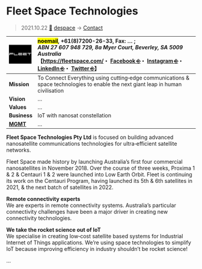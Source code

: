 # Fleet Space Technologies
> 2021.10.22 [🚀](../../index/index.md) [despace](../index.md) → [Contact](../contact.md)

|[![](../f/contact/f/fleet_space_tech_logo1_thumb.png)](../f/contact/f/fleet_space_tech_logo1.png)|<mark>noemail</mark>, +61(8)7200-26-33, Fax: … ;<br> *ABN 27 607 948 729, 8a Myer Court, Beverley, SA 5009 Australia*<br> 【<https://fleetspace.com/>・ [Facebook ⎆](https://www.facebook.com/fleetspace/)・ [Instagram ⎆](https://www.instagram.com/fleet.space/)・ [LinkedIn ⎆](https://au.linkedin.com/company/fleet-space-technologies)・ [Twitter ⎆](https://twitter.com/fleetspace)】|
|:--|:--|
|**Mission**|To Connect Everything using cutting‑edge communications & space technologies to enable the next giant leap in human civilisation|
|**Vision**|…|
|**Values**|…|
|**Business**|IoT with nanosat constellation|
|**[MGMT](../mgmt.md)**|…|

**Fleet Space Technologies Pty Ltd** is focused on building advanced nanosatellite communications technologies for ultra‑efficient satellite networks.

Fleet Space made history by launching Australia’s first four commercial nanosatellites in November 2018. Over the course of three weeks, Proxima 1 & 2 & Centauri 1 & 2 were launched into Low Earth Orbit. Fleet is continuing its work on the Centauri Program, having launched its 5th & 6th satellites in 2021, & the next batch of satellites in 2022.

**Remote connectivity experts**  
We are experts in remote connectivity systems. Australia’s particular connectivity challenges have been a major driver in creating new connectivity technologies.

**We take the rocket science out of IoT**  
We specialise in creating low‑cost satellite based systems for Industrial Internet of Things applications. We’re using space technologies to simplify IoT because improving efficiency in industry shouldn’t be rocket science!

<p style="page-break-after:always"> </p>

…
